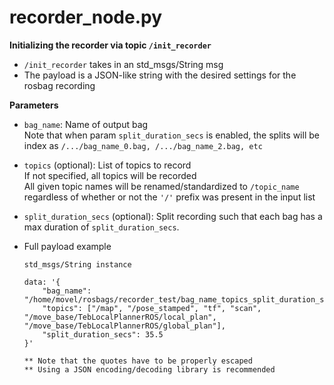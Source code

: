 # recorder_node.py

**Initializing the recorder via topic `/init_recorder`**    
* `/init_recorder` takes in an std_msgs/String msg    
* The payload is a JSON-like string with the desired settings for the rosbag recording 

**Parameters**    
* `bag_name`: Name of output bag    
    Note that when param `split_duration_secs` is enabled, the splits will be index as `/.../bag_name_0.bag, /.../bag_name_2.bag, etc`
* `topics` (optional): List of topics to record    
    If not specified, all topics will be recorded    
    All given topic names will be renamed/standardized to `/topic_name` regardless of whether or not the `'/'` prefix was present in the input list
* `split_duration_secs` (optional): Split recording such that each bag has a max duration of `split_duration_secs`. 

* Full payload example  
    ```
    std_msgs/String instance

    data: '{
        "bag_name": "/home/movel/rosbags/recorder_test/bag_name_topics_split_duration_secs_params",
        "topics": ["/map", "/pose_stamped", "tf", "scan", "/move_base/TebLocalPlannerROS/local_plan", "/move_base/TebLocalPlannerROS/global_plan"],
        "split_duration_secs": 35.5
    }' 

    ** Note that the quotes have to be properly escaped
    ** Using a JSON encoding/decoding library is recommended
    ```
